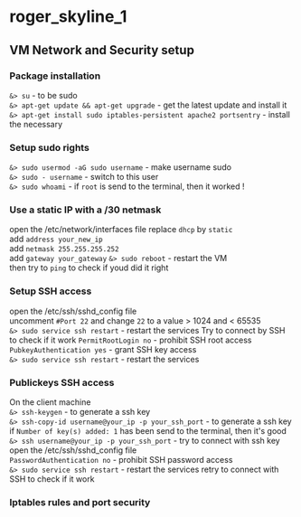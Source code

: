# roger_skyline_1

## VM Network and Security setup

### Package installation
`&> su` - to be sudo<br>
`&> apt-get update && apt-get upgrade` - get the latest update and install it<br>
`&> apt-get install sudo iptables-persistent apache2 portsentry` - install the necessary
### Setup sudo rights
`&> sudo usermod -aG sudo username` - make username sudo<br>
`&> sudo - username` - switch to this user<br>
`&> sudo whoami` - if `root` is send to the terminal, then it worked !
### Use a static IP with a /30 netmask
open the /etc/network/interfaces file
replace `dhcp` by `static`<br>
add `address your_new_ip`<br>
add `netmask 255.255.255.252`<br>
add `gateway your_gateway`
`&> sudo reboot` - restart the VM<br>
then try to `ping` to check if youd did it right
### Setup SSH access
open the /etc/ssh/sshd_config file<br>
uncomment `#Port 22` and change `22` to a value > 1024 and < 65535<br>
`&> sudo service ssh restart` - restart the services
Try to connect by SSH to check if it work
`PermitRootLogin no` - prohibit SSH root access<br>
`PubkeyAuthentication yes` - grant SSH key access<br>
`&> sudo service ssh restart` - restart the services
### Publickeys SSH access
On the client machine<br>
`&> ssh-keygen` - to generate a ssh key<br>
`&> ssh-copy-id username@your_ip -p your_ssh_port` - to generate a ssh key<br>
if `Number of key(s) added: 1` has been send to the terminal, then it's good<br>
`&> ssh username@your_ip -p your_ssh_port` - try to connect with ssh key<br>
open the /etc/ssh/sshd_config file<br>
`PasswordAuthentication no` - prohibit SSH password access<br>
`&> sudo service ssh restart` - restart the services
retry to connect with SSH to check if it work
### Iptables rules and port security
